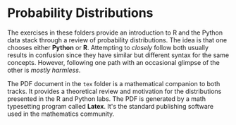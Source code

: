 # Probability Distributions

The exercises in these folders provide an introduction to R
and the Python data stack through a review of probability
distributions.  The idea is that one chooses either
**Python** or **R**.  Attempting to *closely* follow both
usually results in confusion since they have similar but
different syntax for the same concepts.  However, following
one path with an occasional glimpse of the other is *mostly
harmless*.

The PDF document in the `tex` folder is a mathematical
companion to both tracks.  It provides a theoretical review
and motivation for the distributions presented in the
R and Python labs.  The PDF is generated by a math
typesetting program called **Latex**.  It's the standard
publishing software used in the mathematics community.
